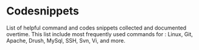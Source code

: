 Codesnippets
============
List of helpful command and codes snippets collected and documented overtime.
This list include most frequently used commands for : 
Linux, 
Git,
Apache,
Drush, 
MySql,
SSH,
Svn,
Vi,
and more. 
